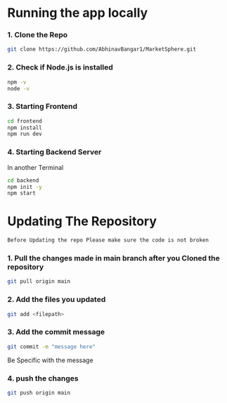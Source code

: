 # Running the app locally

### 1. Clone the Repo
```bash
git clone https://github.com/AbhinavBangar1/MarketSphere.git
```

### 2. Check if Node.js is installed
```bash
npm -v
node -v
```

### 3. Starting Frontend
```bash
cd frontend
npm install
npm run dev
```

### 4. Starting Backend Server
In another Terminal 
```bash
cd backend
npm init -y
npm start
```

# Updating The Repository

```bash
Before Updating the repo Please make sure the code is not broken
```

### 1. Pull the changes made in main branch after you Cloned the repository
```bash
git pull origin main
```

### 2. Add the files you updated
```bash
git add <filepath>
```

### 3. Add the commit message 
```bash
git commit -m "message here"
```

Be Specific with the message  

### 4. push the changes
```bash
git push origin main
```
